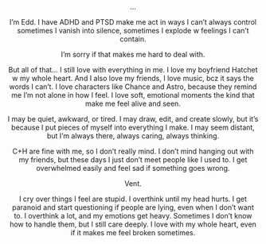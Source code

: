 <!DOCTYPE html>
<html lang="en">
<head>
    <p align="center">...</p>
    <p align="center" Hello

<p align="center">I’m Edd.
I have ADHD and PTSD make me act in ways I can’t always control sometimes I vanish into silence, sometimes I explode w feelings I can’t contain.

<p align="center">I’m sorry if that makes me hard to deal with.

<p align="center">But all of that… I still love with everything in me. I love my boyfriend Hatchet w my whole heart. And I also love my friends, I love music, bcz it says the words I can’t. I love characters like Chance and Astro, because they remind me I’m not alone in how I feel. I love soft, emotional moments the kind that make me feel alive and seen.

<p align="center">I may be quiet, awkward, or tired. I may draw, edit, and create slowly, but it’s because I put pieces of myself into everything I make. I may seem distant, but I’m always there, always caring, always thinking.

<p align="center">C+H are fine with me, so I don’t really mind.
I don’t mind hanging out with my friends, but these days I just don’t meet people like I used to.
I get overwhelmed easily and feel sad if something goes wrong.

<p align="center">Vent.
<p align="center">I cry over things I feel are stupid. I overthink until my head hurts. I get paranoid and start questioning if people are lying, even when I don’t want to.
I overthink a lot, and my emotions get heavy. Sometimes I don’t know how to handle them, but I still care deeply. I love with my whole heart, even if it makes me feel broken sometimes.